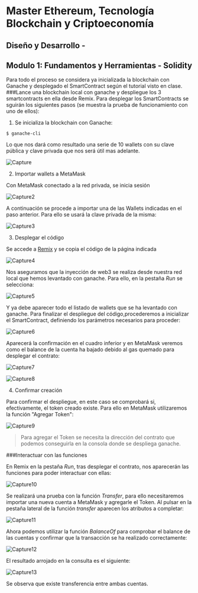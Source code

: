 # Master Ethereum, Tecnología Blockchain y Criptoeconomía
## Diseño y Desarrollo - 
## Modulo 1: Fundamentos y Herramientas - Solidity
Para todo el proceso se considera ya inicializada la blockchain con Ganache y desplegado el SmartContract según el tutorial visto en clase.
###Lance una blockchain local con ganache y despliegue los 3 smartcontracts en ella desde Remix.
Para desplegar los SmartContracts se sguirán los siguientes pasos (se muestra la prueba de funcionamiento con uno de ellos):
1. Se inicializa la blockchain con Ganache:
```
$ ganache-cli
```
Lo que nos dará como resultado una serie de 10 wallets con su clave pública y clave privada que nos será útil mas adelante.

![Capture](./images/Wallets.png)

2. Importar wallets a MetaMask

Con MetaMask conectado a la red privada, se inicia sesión

![Capture2](./images/MetaMask.png)

A continuación se procede a importar una de las Wallets indicadas en el paso anterior. Para ello se usará la clave privada de la misma:

![Capture3](./images/Import.png)

3. Desplegar el código

Se accede a [Remix](http://remix.ethereum.org/) y se copia el código de la página indicada

![Capture4](./images/Remix.png)

Nos aseguramos que la inyección de web3 se realiza desde nuestra red local que hemos levantado con ganache. Para ello, en la pestaña *Run* se selecciona:

![Capture5](./images/Web3_provider.png)

Y ya debe aparecer todo el listado de wallets que se ha levantado con ganache. Para finalizar el despliegue del código,procederemos a inicializar el SmartContract, definiendo los parámetros necesarios para proceder:

![Capture6](./images/ICO.png)

Aparecerá la confirmación en el cuadro inferior y en MetaMask veremos como el balance de la cuenta ha bajado debido al gas quemado para desplegar el contrato:

![Capture7](./images/Order.png)

![Capture8](./images/Account.png)

4. Confirmar creación

Para confirmar el despliegue, en este caso se comprobará si, efectivamente, el token creado existe. Para ello en MetaMask utilizaremos la función "Agregar Token":

![Capture9](./images/Token.png)

>Para agregar el Token se necesita la dirección del contrato que podemos conseguirla 
>en la consola donde se despliega ganache.

###Interactuar con las funciones

En Remix en la pestaña *Run*, tras desplegar el contrato, nos aparecerán las funciones para poder interactuar con ellas:

![Capture10](./images/Funciones.png)

Se realizará una prueba con la función _Transfer_, para ello necesitaremos importar una nueva cuenta a MetaMask y agregarle el Token. Al pulsar en la pestaña lateral de la función _transfer_ aparecen los atributos a completar:

![Capture11](./images/Transfer.png)

Ahora podemos utilizar la función *BalanceOf* para comprobar el balance de las cuentas y confirmar que la transacción se ha realizado correctamente:

![Capture12](./images/BalanceOf.png)

El resultado arrojado en la consulta es el siguiente:

![Capture13](./images/Request.png)

Se observa que existe transferencia entre ambas cuentas.